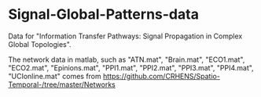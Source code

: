 # Signal-Global-Patterns-data
Data for "Information Transfer Pathways: Signal Propagation in Complex Global Topologies".

The network data in matlab, such as "ATN.mat", "Brain.mat", "ECO1.mat", "ECO2.mat", "Epinions.mat", "PPI1.mat", "PPI2.mat", "PPI3.mat", "PPI4.mat", "UCIonline.mat" comes from https://github.com/CRHENS/Spatio-Temporal-/tree/master/Networks
